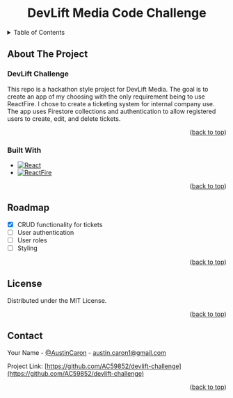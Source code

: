 <!-- Improved compatibility of back to top link: See: https://github.com/othneildrew/Best-README-Template/pull/73 -->
<a name="readme-top"></a>
<!--
*** Thanks for checking out the Best-README-Template. If you have a suggestion
*** that would make this better, please fork the repo and create a pull request
*** or simply open an issue with the tag "enhancement".
*** Don't forget to give the project a star!
*** Thanks again! Now go create something AMAZING! :D
-->

<!-- PROJECT LOGO -->
<br />
<div align="center">
  <h1 align="center">DevLift Media Code Challenge</h1>
</div>



<!-- TABLE OF CONTENTS -->
<details>
  <summary>Table of Contents</summary>
  <ol>
    <li>
      <a href="#about-the-project">About The Project</a>
      <ul>
        <li><a href="#built-with">Built With</a></li>
      </ul>
    </li>
    <li><a href="#roadmap">Roadmap</a></li>
    <li><a href="#license">License</a></li>
    <li><a href="#contact">Contact</a></li>
  </ol>
</details>



<!-- ABOUT THE PROJECT -->
## About The Project

<h3>DevLift Challenge</h3>

This repo is a hackathon style project for DevLift Media. The goal is to create an app of my choosing with the only requirement being to use ReactFire. I chose to create a ticketing system for internal company use. The app uses Firestore collections and authentication to allow registered users to create, edit, and delete tickets.

<p align="right">(<a href="#readme-top">back to top</a>)</p>



### Built With

* [![React][React.js]][React-url]
* [![ReactFire][ReactFire]][ReactFire-url]

<p align="right">(<a href="#readme-top">back to top</a>)</p>



<!-- ROADMAP -->
## Roadmap

- [x] CRUD functionality for tickets
- [ ] User authentication
- [ ] User roles
- [ ] Styling

<p align="right">(<a href="#readme-top">back to top</a>)</p>



<!-- LICENSE -->
## License

Distributed under the MIT License.

<p align="right">(<a href="#readme-top">back to top</a>)</p>



<!-- CONTACT -->
## Contact

Your Name - [@AustinCaron](https://linkedin.com/in/austincaron) - austin.caron1@gmail.com

Project Link: [https://github.com/AC59852/devlift-challenge](https://github.com/AC59852/devlift-challenge)

<p align="right">(<a href="#readme-top">back to top</a>)</p>



<!-- MARKDOWN LINKS & IMAGES -->
<!-- https://www.markdownguide.org/basic-syntax/#reference-style-links -->
[linkedin-shield]: https://img.shields.io/badge/-LinkedIn-black.svg?style=for-the-badge&logo=linkedin&colorB=0077B5
[linkedin-url]: https://linkedin.com/in/austincaron
[product-screenshot]: images/screenshot.png
[React.js]: https://img.shields.io/badge/React-20232A?style=for-the-badge&logo=react&logoColor=61DAFB
[ReactFire]: https://img.shields.io/badge/ReactFire-20232A?style=for-the-badge&colorB=f0ad3a
[React-url]: https://reactjs.org/
[ReactFire-url]: https://github.com/FirebaseExtended/reactfire